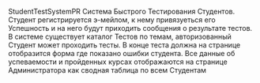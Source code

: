 StudentTestSystemPR
Система Быстрого Тестирования Студентов. Студент регистрируется э-мейлом, к нему привязуеться его Успешность и на него будут приходить сообщения о результате тестов. В системе существует каталог Тестов по темам, авторизованный Студент может проходить тесты. В конце теста должна на странице отобразится форма где показано ошибки студента. Все данные об успеваемости и пройденных курсах отображаются на странице Администратора как сводная таблица по всем Студентам
